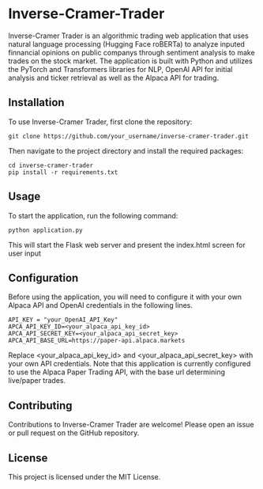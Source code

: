 # Inverse-Cramer-Trader

Inverse-Cramer Trader is an algorithmic trading web application that uses natural language processing (Hugging Face roBERTa) to analyze inputed finnancial opinions on public companys through sentiment analysis to make trades on the stock market. The application is built with Python and utilizes the PyTorch and Transformers libraries for NLP, OpenAI API for initial analysis and ticker retrieval as well as the Alpaca API for trading.

## Installation

To use Inverse-Cramer Trader, first clone the repository:

```
git clone https://github.com/your_username/inverse-cramer-trader.git
```

Then navigate to the project directory and install the required packages:

```
cd inverse-cramer-trader
pip install -r requirements.txt
```
## Usage

To start the application, run the following command:
```
python application.py
```
This will start the Flask web server and present the index.html screen for user input

## Configuration 

Before using the application, you will need to configure it with your own Alpaca API and OpenAI credentials in the following lines.
```
API_KEY = "your_OpenAI_API_Key"
APCA_API_KEY_ID=<your_alpaca_api_key_id>
APCA_API_SECRET_KEY=<your_alpaca_api_secret_key>
APCA_API_BASE_URL=https://paper-api.alpaca.markets
```
Replace <your_alpaca_api_key_id> and <your_alpaca_api_secret_key> with your own API credentials. Note that this application is currently configured to use the Alpaca Paper Trading API, with the base url determining live/paper trades.

## Contributing

Contributions to Inverse-Cramer Trader are welcome! Please open an issue or pull request on the GitHub repository.

## License

This project is licensed under the MIT License.
